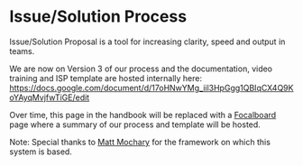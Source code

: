 # Issue/Solution Process

Issue/Solution Proposal is a tool for increasing clarity, speed and output in teams. 

We are now on Version 3 of our process and the documentation, video training and ISP template are hosted internally here: https://docs.google.com/document/d/17oHNwYMg_iil3HpGgg1QBIqCX4Q9KoYAyqMvjfwTiGE/edit

Over time, this page in the handbook will be replaced with a [Focalboard](https://focalboard.com) page where a summary of our process and template will be hosted. 

Note: Special thanks to [Matt Mochary](https://www.linkedin.com/in/matt-mochary-34bb4/) for the framework on which this system is based.

